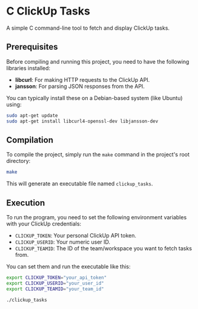 # C ClickUp Tasks

A simple C command-line tool to fetch and display ClickUp tasks.

## Prerequisites

Before compiling and running this project, you need to have the following libraries installed:

*   **libcurl**: For making HTTP requests to the ClickUp API.
*   **jansson**: For parsing JSON responses from the API.

You can typically install these on a Debian-based system (like Ubuntu) using:

```bash
sudo apt-get update
sudo apt-get install libcurl4-openssl-dev libjansson-dev
```

## Compilation

To compile the project, simply run the `make` command in the project's root directory:

```bash
make
```

This will generate an executable file named `clickup_tasks`.

## Execution

To run the program, you need to set the following environment variables with your ClickUp credentials:

*   `CLICKUP_TOKEN`: Your personal ClickUp API token.
*   `CLICKUP_USERID`: Your numeric user ID.
*   `CLICKUP_TEAMID`: The ID of the team/workspace you want to fetch tasks from.

You can set them and run the executable like this:

```bash
export CLICKUP_TOKEN="your_api_token"
export CLICKUP_USERID="your_user_id"
export CLICKUP_TEAMID="your_team_id"

./clickup_tasks
```
